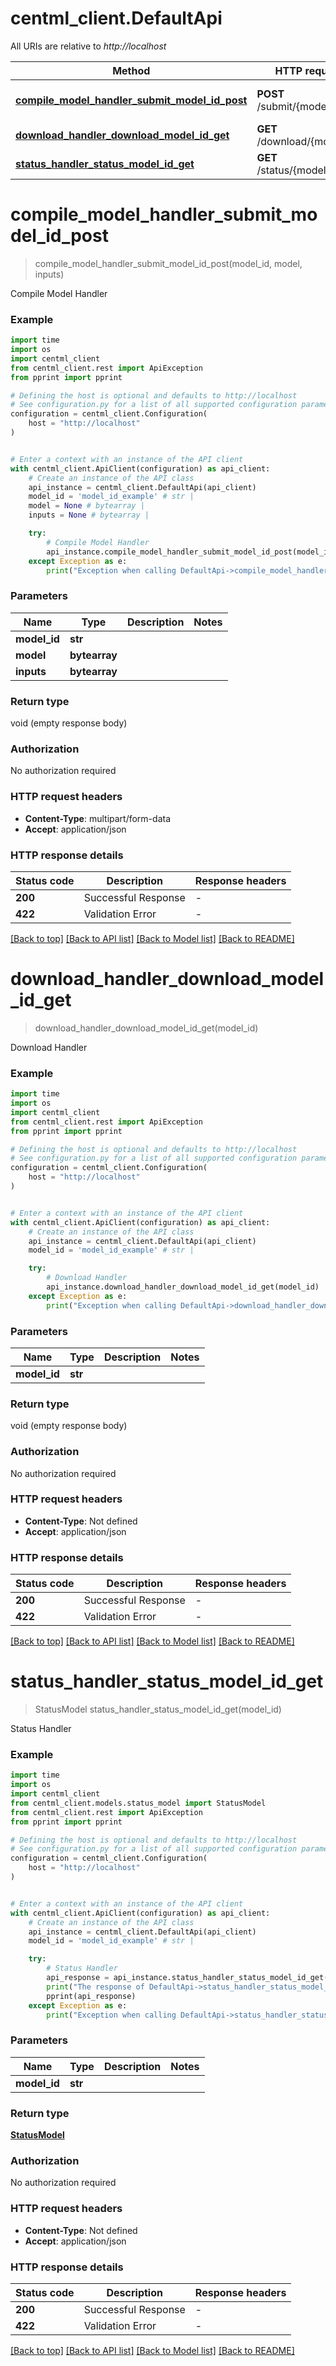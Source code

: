 # centml_client.DefaultApi

All URIs are relative to *http://localhost*

Method | HTTP request | Description
------------- | ------------- | -------------
[**compile_model_handler_submit_model_id_post**](DefaultApi.md#compile_model_handler_submit_model_id_post) | **POST** /submit/{model_id} | Compile Model Handler
[**download_handler_download_model_id_get**](DefaultApi.md#download_handler_download_model_id_get) | **GET** /download/{model_id} | Download Handler
[**status_handler_status_model_id_get**](DefaultApi.md#status_handler_status_model_id_get) | **GET** /status/{model_id} | Status Handler


# **compile_model_handler_submit_model_id_post**
> compile_model_handler_submit_model_id_post(model_id, model, inputs)

Compile Model Handler

### Example

```python
import time
import os
import centml_client
from centml_client.rest import ApiException
from pprint import pprint

# Defining the host is optional and defaults to http://localhost
# See configuration.py for a list of all supported configuration parameters.
configuration = centml_client.Configuration(
    host = "http://localhost"
)


# Enter a context with an instance of the API client
with centml_client.ApiClient(configuration) as api_client:
    # Create an instance of the API class
    api_instance = centml_client.DefaultApi(api_client)
    model_id = 'model_id_example' # str | 
    model = None # bytearray | 
    inputs = None # bytearray | 

    try:
        # Compile Model Handler
        api_instance.compile_model_handler_submit_model_id_post(model_id, model, inputs)
    except Exception as e:
        print("Exception when calling DefaultApi->compile_model_handler_submit_model_id_post: %s\n" % e)
```



### Parameters

Name | Type | Description  | Notes
------------- | ------------- | ------------- | -------------
 **model_id** | **str**|  | 
 **model** | **bytearray**|  | 
 **inputs** | **bytearray**|  | 

### Return type

void (empty response body)

### Authorization

No authorization required

### HTTP request headers

 - **Content-Type**: multipart/form-data
 - **Accept**: application/json

### HTTP response details
| Status code | Description | Response headers |
|-------------|-------------|------------------|
**200** | Successful Response |  -  |
**422** | Validation Error |  -  |

[[Back to top]](#) [[Back to API list]](../README.md#documentation-for-api-endpoints) [[Back to Model list]](../README.md#documentation-for-models) [[Back to README]](../README.md)

# **download_handler_download_model_id_get**
> download_handler_download_model_id_get(model_id)

Download Handler

### Example

```python
import time
import os
import centml_client
from centml_client.rest import ApiException
from pprint import pprint

# Defining the host is optional and defaults to http://localhost
# See configuration.py for a list of all supported configuration parameters.
configuration = centml_client.Configuration(
    host = "http://localhost"
)


# Enter a context with an instance of the API client
with centml_client.ApiClient(configuration) as api_client:
    # Create an instance of the API class
    api_instance = centml_client.DefaultApi(api_client)
    model_id = 'model_id_example' # str | 

    try:
        # Download Handler
        api_instance.download_handler_download_model_id_get(model_id)
    except Exception as e:
        print("Exception when calling DefaultApi->download_handler_download_model_id_get: %s\n" % e)
```



### Parameters

Name | Type | Description  | Notes
------------- | ------------- | ------------- | -------------
 **model_id** | **str**|  | 

### Return type

void (empty response body)

### Authorization

No authorization required

### HTTP request headers

 - **Content-Type**: Not defined
 - **Accept**: application/json

### HTTP response details
| Status code | Description | Response headers |
|-------------|-------------|------------------|
**200** | Successful Response |  -  |
**422** | Validation Error |  -  |

[[Back to top]](#) [[Back to API list]](../README.md#documentation-for-api-endpoints) [[Back to Model list]](../README.md#documentation-for-models) [[Back to README]](../README.md)

# **status_handler_status_model_id_get**
> StatusModel status_handler_status_model_id_get(model_id)

Status Handler

### Example

```python
import time
import os
import centml_client
from centml_client.models.status_model import StatusModel
from centml_client.rest import ApiException
from pprint import pprint

# Defining the host is optional and defaults to http://localhost
# See configuration.py for a list of all supported configuration parameters.
configuration = centml_client.Configuration(
    host = "http://localhost"
)


# Enter a context with an instance of the API client
with centml_client.ApiClient(configuration) as api_client:
    # Create an instance of the API class
    api_instance = centml_client.DefaultApi(api_client)
    model_id = 'model_id_example' # str | 

    try:
        # Status Handler
        api_response = api_instance.status_handler_status_model_id_get(model_id)
        print("The response of DefaultApi->status_handler_status_model_id_get:\n")
        pprint(api_response)
    except Exception as e:
        print("Exception when calling DefaultApi->status_handler_status_model_id_get: %s\n" % e)
```



### Parameters

Name | Type | Description  | Notes
------------- | ------------- | ------------- | -------------
 **model_id** | **str**|  | 

### Return type

[**StatusModel**](StatusModel.md)

### Authorization

No authorization required

### HTTP request headers

 - **Content-Type**: Not defined
 - **Accept**: application/json

### HTTP response details
| Status code | Description | Response headers |
|-------------|-------------|------------------|
**200** | Successful Response |  -  |
**422** | Validation Error |  -  |

[[Back to top]](#) [[Back to API list]](../README.md#documentation-for-api-endpoints) [[Back to Model list]](../README.md#documentation-for-models) [[Back to README]](../README.md)

